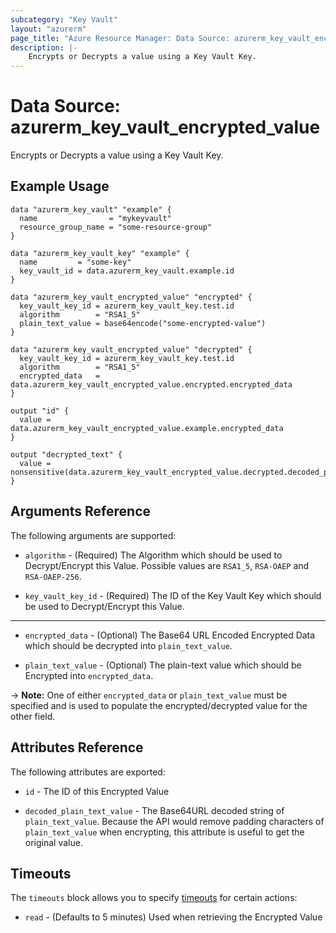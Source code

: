 ```yaml
---
subcategory: "Key Vault"
layout: "azurerm"
page_title: "Azure Resource Manager: Data Source: azurerm_key_vault_encrypted_value"
description: |-
    Encrypts or Decrypts a value using a Key Vault Key.
---
```


# Data Source: azurerm_key_vault_encrypted_value

Encrypts or Decrypts a value using a Key Vault Key.

## Example Usage

```hcl
data "azurerm_key_vault" "example" {
  name                = "mykeyvault"
  resource_group_name = "some-resource-group"
}

data "azurerm_key_vault_key" "example" {
  name         = "some-key"
  key_vault_id = data.azurerm_key_vault.example.id
}

data "azurerm_key_vault_encrypted_value" "encrypted" {
  key_vault_key_id = azurerm_key_vault_key.test.id
  algorithm        = "RSA1_5"
  plain_text_value = base64encode("some-encrypted-value")
}

data "azurerm_key_vault_encrypted_value" "decrypted" {
  key_vault_key_id = azurerm_key_vault_key.test.id
  algorithm        = "RSA1_5"
  encrypted_data   = data.azurerm_key_vault_encrypted_value.encrypted.encrypted_data
}

output "id" {
  value = data.azurerm_key_vault_encrypted_value.example.encrypted_data
}

output "decrypted_text" {
  value = nonsensitive(data.azurerm_key_vault_encrypted_value.decrypted.decoded_plain_text_value)
}
```

## Arguments Reference

The following arguments are supported:

* `algorithm` - (Required) The Algorithm which should be used to Decrypt/Encrypt this Value. Possible values are `RSA1_5`, `RSA-OAEP` and `RSA-OAEP-256`.

* `key_vault_key_id` - (Required) The ID of the Key Vault Key which should be used to Decrypt/Encrypt this Value.

---

* `encrypted_data` - (Optional) The Base64 URL Encoded Encrypted Data which should be decrypted into `plain_text_value`.

* `plain_text_value` - (Optional) The plain-text value which should be Encrypted into `encrypted_data`.

-> **Note:** One of either `encrypted_data` or `plain_text_value` must be specified and is used to populate the encrypted/decrypted value for the other field.

## Attributes Reference

The following attributes are exported:

* `id` - The ID of this Encrypted Value

* `decoded_plain_text_value` - The Base64URL decoded string of `plain_text_value`. Because the API would remove padding characters of `plain_text_value` when encrypting, this attribute is useful to get the original value.

## Timeouts

The `timeouts` block allows you to specify [timeouts](https://developer.hashicorp.com/terraform/language/resources/configure#define-operation-timeouts) for certain actions:

* `read` - (Defaults to 5 minutes) Used when retrieving the Encrypted Value
